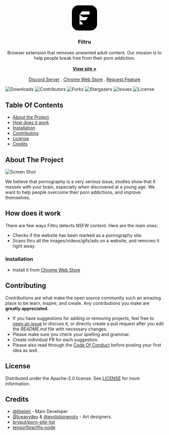 <br/>
<p align="center">
  <a href="https://chrome.google.com/webstore/detail/Filtru/lgoabbdkdjegjbagmeejkenednmkpcji">
    <img src="./cdn/128.png" alt="Logo" width="80" height="80">
  </a>

  <h3 align="center">Filtru</h3>

  <p align="center">
    Browser extension that removes unwanted adult content. Our mission is to help people break free from their porn addiction.
    <br/>
    <br/>
    <a href="https://filtru.xyz/"><strong>View site »</strong></a>
    <br/>
    <br/>
    <a href="https://discord.gg/amzJCXpCks">Discord Server</a>
    .
    <a href="https://chromewebstore.google.com/detail/filtru/kdobcpbciagankkgbgiocdohnbfmjfbk?hl=en">Chrome Web Store</a>
    .
    <a href="https://github.com/thejimi/Filtru/issues">Request Feature</a>
  </p>
</p>

![Downloads](https://img.shields.io/github/downloads/thejimi/Filtru/total) ![Contributors](https://img.shields.io/github/contributors/thejimi/Filtru?color=dark-green) ![Forks](https://img.shields.io/github/forks/thejimi/Filtru?style=social) ![Stargazers](https://img.shields.io/github/stars/thejimi/Filtru?style=social) ![Issues](https://img.shields.io/github/issues/thejimi/Filtru) ![License](https://img.shields.io/github/license/thejimi/Filtru) 

## Table Of Contents

* [About the Project](#about-the-project)
* [How does it work](#how-does-it-work)
* [Installation](#installation)
* [Contributing](#contributing)
* [License](#license)
* [Credits](#credits)

## About The Project

![Screen Shot](https://lh3.googleusercontent.com/VXPyZZuiy56wP7uz6Ql7JQTT_kRnKaHa6meGT1k8UbR6OBKWsuCpN0z5jsRzH9JFKW2-egAtrNhAhb-_AXRI7qQX=s800-w800-h500)

We believe that pornography is a very serious issue, studies show that it messes with your brain, especially when discovered at a young age.
We want to help people overcome their porn addictions, and improve themselves.

## How does it work

There are few ways Filtru detects NSFW content. Here are the main ones:
- Checks if the website has been marked as a pornography site.
- Scans thru all the images/videos/gifs/ads on a website, and removes it right away.

### Installation

- Install it from [Chrome Web Store](https://chromewebstore.google.com/detail/filtru/kdobcpbciagankkgbgiocdohnbfmjfbk?hl=en)

## Contributing

Contributions are what make the open source community such an amazing place to be learn, inspire, and create. Any contributions you make are **greatly appreciated**.
* If you have suggestions for adding or removing projects, feel free to [open an issue](https://github.com/thejimi/Filtru/issues/new) to discuss it, or directly create a pull request after you edit the *README.md* file with necessary changes.
* Please make sure you check your spelling and grammar.
* Create individual PR for each suggestion.
* Please also read through the [Code Of Conduct](https://github.com/thejimi/Filtru/blob/main/CODE_OF_CONDUCT.md) before posting your first idea as well.

## License

Distributed under the Apache-2.0 license. See [LICENSE](https://github.com/thejimi/Filtru/blob/main/LICENSE.md) for more information.

## Credits

- [@thejimi](https://github.com/thejimi) - Main Developer
- [@Iceayydev](https://github.com/Iceayydev) & [@evolutionevotv](https://github.com/evoIutionevotv) - Art designers.
- [bryput/porn-site-list](https://github.com/bryput/porn-site-list/blob/master/sites.json)
- [tensorflow/tfjs-node](https://github.com/tensorflow/tfjs)